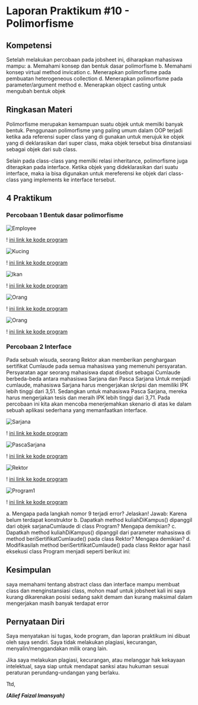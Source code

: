 # Laporan Praktikum #10 - Polimorfisme

## Kompetensi
Setelah melakukan percobaan pada jobsheet ini, diharapkan mahasiswa mampu:
a. Memahami konsep dan bentuk dasar polimorfisme
b. Memahami konsep virtual method invication
c. Menerapkan polimorfisme pada pembuatan heterogeneous collection
d. Menerapkan polimorfisme pada parameter/argument method
e. Menerapkan object casting untuk mengubah bentuk objek

## Ringkasan Materi
Polimorfisme merupakan kemampuan suatu objek untuk memilki banyak bentuk. Penggunaan polimorfisme yang paling umum dalam OOP terjadi ketika ada referensi super class yang di gunakan untuk merujuk ke objek yang di deklarasikan dari super class, maka objek tersebut bisa dinstansiasi sebagai objek dari sub class.

Selain pada class-class yang memilki relasi inheritance, polimorfisme juga diterapkan pada interface. Ketika objek yang dideklarasikan dari suatu interface, maka ia bisa digunakan untuk mereferensi ke objek dari class-class yang implements ke interface tersebut.


## 4 Praktikum

### Percobaan 1 Bentuk dasar polimorfisme

![Employee](img/Employee.png)

! [ini  link ke kode program](../../src/7_Overriding_dan_Overheading/Hewan.java)

![Kucing](img/Kucing.png)

! [ini  link ke kode program](../../src/7_Overriding_dan_Overheading/Kucing.java)

![Ikan](img/Ikan.png)

! [ini  link ke kode program](../../src/7_Overriding_dan_Overheading/Ikan.java)

![Orang](img/Orang.png)

! [ini  link ke kode program](../../src/7_Overriding_dan_Overheading/Orang.java)

![Orang](img/Program.png)

! [ini  link ke kode program](../../src/7_Overriding_dan_Overheading/Program.java)

### Percobaan 2 Interface
Pada sebuah wisuda, seorang Rektor akan memberikan penghargaan sertifikat Cumlaude pada semua mahasiswa yang memenuhi persyaratan. Persyaratan agar seorang mahasiswa dapat disebut sebagai Cumlaude berbeda-beda antara mahasiswa Sarjana dan Pasca Sarjana
Untuk menjadi cumlaude, mahasiswa Sarjana harus mengerjakan skripsi dan memiliki IPK lebih tinggi dari 3,51. Sedangkan untuk mahasiswa Pasca Sarjana, mereka harus mengerjakan tesis dan meraih IPK lebih tinggi dari 3,71. Pada percobaan ini kita akan mencoba menerjemahkan skenario di atas ke dalam sebuah aplikasi sederhana yang memanfaatkan interface. 

![Sarjana](img/Sarjana.png)

! [ini  link ke kode program](../../src/7_Overriding_dan_Overheading/Sarjana.java)

![PascaSarjana](img/PascaSarjana.png)

! [ini  link ke kode program](../../src/7_Overriding_dan_Overheading/PascaSarjana.java)

![Rektor](img/Rektor.png)

! [ini  link ke kode program](../../src/7_Overriding_dan_Overheading/Rektor.java)

![Program1](img/Program1.png)

! [ini  link ke kode program](../../src/7_Overriding_dan_Overheading/Program1.java)

a. Mengapa pada langkah nomor 9 terjadi error? Jelaskan!
Jawab: Karena belum terdapat konstruktor 
b. Dapatkah method kuliahDiKampus() dipanggil dari objek sarjanaCumlaude di class Program? Mengapa demikian? 
c. Dapatkah method kuliahDiKampus() dipanggil dari parameter mahasiswa di method beriSertifikatCumlaude() pada class Rektor? Mengapa demikian? 
d. Modifikasilah method beriSertifikatCumlaude() pada class Rektor agar hasil eksekusi class Program menjadi seperti berikut ini: 


## Kesimpulan
saya memahami tentang abstract class dan interface mampu membuat class dan menginstansiasi class, mohon maaf untuk jobsheet kali ini saya kurang dikarenakan posisi sedang sakit demam dan kurang maksimal dalam mengerjakan masih banyak terdapat error

## Pernyataan Diri

Saya menyatakan isi tugas, kode program, dan laporan praktikum ini dibuat oleh saya sendiri. Saya tidak melakukan plagiasi, kecurangan, menyalin/menggandakan milik orang lain.

Jika saya melakukan plagiasi, kecurangan, atau melanggar hak kekayaan intelektual, saya siap untuk mendapat sanksi atau hukuman sesuai peraturan perundang-undangan yang berlaku.

Ttd,

***(Alief Faizal Imansyah)***